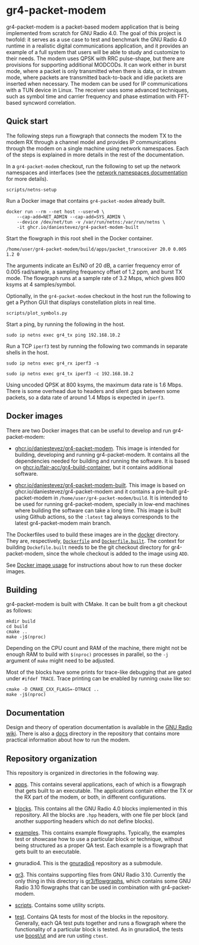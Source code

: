 # gr4-packet-modem

gr4-packet-modem is a packet-based modem application that is being implemented
from scratch for GNU Radio 4.0. The goal of this project is twofold: it serves
as a use case to test and benchmark the GNU Radio 4.0 runtime in a realistic
digital communications application, and it provides an example of a full system
that users will be able to study and customize to their needs. The modem uses
QPSK with RRC pulse-shape, but there are provisions for supporting additional
MODCODs. It can work either in burst mode, where a packet is only transmitted
when there is data, or in stream mode, where packets are transmitted
back-to-back and idle packets are inserted when necessary. The modem can be used
for IP communications with a TUN device in Linux. The receiver uses some
advanced techniques, such as symbol time and carrier frequency and phase
estimation with FFT-based syncword correlation.

## Quick start

The following steps run a flowgraph that connects the modem TX to the modem RX
through a channel model and provides IP communications through the modem on a
single machine using network namespaces. Each of the steps is explained in more
details in the rest of the documentation.

In a `gr4-packet-modem` checkout, run the following to set up the network
namespaces and interfaces (see the [network namespaces
documentation](docs/netns.md) for more details).

```
scripts/netns-setup
```

Run a Docker image that contains `gr4-packet-modem` already built.

```
docker run --rm --net host --user=0 \
    --cap-add=NET_ADMIN --cap-add=SYS_ADMIN \
    --device /dev/net/tun -v /var/run/netns:/var/run/netns \
    -it ghcr.io/daniestevez/gr4-packet-modem-built
```

Start the flowgraph in this root shell in the Docker container.

```
/home/user/gr4-packet-modem/build/apps/packet_transceiver 20.0 0.005 1.2 0
```

The arguments indicate an Es/N0 of 20 dB, a carrier frequency error of 0.005
rad/sample, a sampling frequency offset of 1.2 ppm, and burst TX mode. The
flowgraph runs at a sample rate of 3.2 Msps, which gives 800 ksyms at 4
samples/symbol.

Optionally, in the `gr4-packet-modem` checkout in the host run the following to
get a Python GUI that displays constellation plots in real time.

```
scripts/plot_symbols.py
```

Start a ping, by running the following in the host.

```
sudo ip netns exec gr4_tx ping 192.168.10.2
```

Run a TCP `iperf3` test by running the following two commands in separate shells in the host.

```
sudo ip netns exec gr4_rx iperf3 -s
```

```
sudo ip netns exec gr4_tx iperf3 -c 192.168.10.2
```

Using uncoded QPSK at 800 ksyms, the maximum data rate is 1.6 Mbps. There is
some overhead due to headers and silent gaps between some packets, so a data
rate of around 1.4 Mbps is expected in `iperf3`.

## Docker images

There are two Docker images that can be useful to develop and run gr4-packet-modem:

- [ghcr.io/daniestevez/gr4-packet-modem](https://github.com/users/daniestevez/packages/container/package/gr4-packet-modem). This
  image is intended for building, developing and running gr4-packet-modem. It
  contains all the dependencies needed for building and running the software. It
  is based on
  [ghcr.io/fair-acc/gr4-build-container](https://github.com/orgs/fair-acc/packages/container/package/gr4-build-container),
  but it contains additional software.

- [ghcr.io/daniestevez/gr4-packet-modem-built](https://github.com/users/daniestevez/packages/container/package/gr4-packet-modem-built). This
  image is based on ghcr.io/daniestevez/gr4-packet-modem and it contains a
  pre-built gr4-packet-modem in `/home/user/gr4-packet-modem/build`. It is
  intended to be used for running gr4-packet-modem, specially in low-end
  machines where building the software can take a long time. This image is built
  using Github actions, so the `:latest` tag always corresponds to the latest
  gr4-packet-modem main branch.

The Dockerfiles used to build these images are in the [docker](docker)
directory. They are, respectively, [`Dockerfile`](docker/Dockerfile) and
[`Dockerfile.built`](docker/Dockerfile.built). The context for building
`Dockefile.built` needs to be the git checkout directory for gr4-packet-modem,
since the whole checkout is added to the image using `ADD`.

See [Docker image usage](docs/docker.md) for instructions about how to run these
docker images.

## Building

gr4-packet-modem is built with CMake. It can be built from a git checkout as follows:

```
mkdir build
cd build
cmake ..
make -j$(nproc)
```

Depending on the CPU count and RAM of the machine, there might not be enough RAM
to build with `$(nproc)` processes in parallel, so the `-j` argument of `make`
might need to be adjusted.

Most of the blocks have some prints for trace-like debugging that are gated
under `#ifdef TRACE`. Trace printing can be enabled by running `cmake` like so:

```
cmake -D CMAKE_CXX_FLAGS=-DTRACE ..
make -j$(nproc)
```

## Documentation

Design and theory of operation documentation is available in the [GNU Radio
wiki](https://wiki.gnuradio.org/index.php?title=Gr4-packet-modem). There is also
a [docs](docs) directory in the repository that contains more practical
information about how to run the modem.

## Repository organization

This repository is organized in directories in the following way.

* [apps](apps). This contains several applications, each of which is a flowgraph
  that gets built to an executable. The applications contain either the TX or
  the RX part of the modem, or both, in different configurations.

* [blocks](blocks). This contains all the GNU Radio 4.0 blocks implemented in
  this repository. All the blocks are `.hpp` headers, with one file per block
  (and another supporting headers which do not define blocks).

* [examples](examples). This contains example flowgraphs. Typically, the
  examples test or showcase how to use a particular block or technique, without
  being structured as a proper QA test. Each example is a flowgraph that gets
  built to an executable.

* gnuradio4. This is the [gnuradio4](https://github.com/fair-acc/gnuradio4)
  repository as a submodule.

* [gr3](gr3). This contains supporting files from GNU Radio 3.10. Currently the
  only thing in this directory is [gr3/flowgraphs](gr3/flowgraphs), which
  contains some GNU Radio 3.10 flowgraphs that can be used in combination with
  gr4-packet-modem.

* [scripts](scripts). Contains some utility scripts.

* [test](test). Contains QA tests for most of the blocks in the
  repository. Generally, each QA test puts together and runs a flowgraph where
  the functionality of a particular block is tested. As in gnuradio4, the tests
  use [boost/ut](https://github.com/boost-ext/ut) and are run usting `ctest`.

